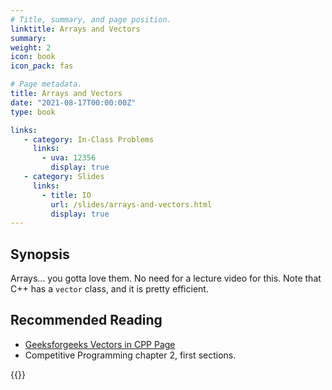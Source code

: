```yaml
---
# Title, summary, and page position.
linktitle: Arrays and Vectors
summary: 
weight: 2
icon: book
icon_pack: fas

# Page metadata.
title: Arrays and Vectors
date: "2021-08-17T00:00:00Z"
type: book

links:
   - category: In-Class Problems
     links:
       - uva: 12356
         display: true
   - category: Slides
     links:
       - title: IO
         url: /slides/arrays-and-vectors.html
         display: true
---
```


## Synopsis

Arrays... you gotta love them.  No need for a lecture video for this.
Note that C++ has a `vector` class, and it is pretty efficient.

## Recommended Reading
 - [Geeksforgeeks Vectors in CPP Page](https://www.geeksforgeeks.org/vector-in-cpp-stl/)
 - Competitive Programming chapter 2, first sections.

{{<links>}}
